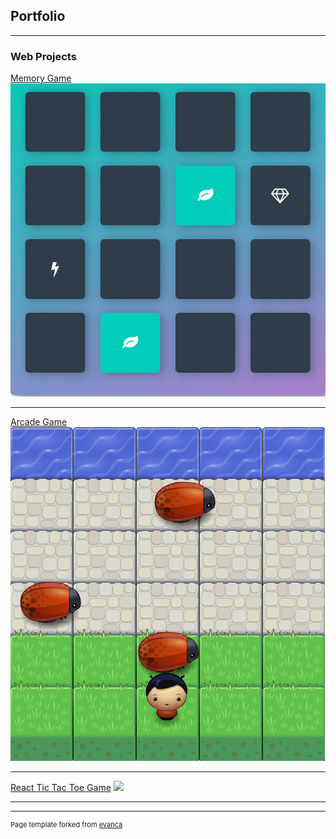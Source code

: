 ## Portfolio

---

### Web Projects

[Memory Game](/sample_page)
<img src="https://github.com/JoeyGalino/JoeyGalino.github.io/blob/master/memory.png">

---
[Arcade Game](/pdf/sample_presentation.pdf)
<img src="https://github.com/JoeyGalino/JoeyGalino.github.io/blob/master/Arcade.png">

---
[React Tic Tac Toe Game](http://example.com/)
<img src="images/dummy_thumbnail.jpg?raw=true"/>

---




---
<p style="font-size:11px">Page template forked from <a href="https://github.com/evanca/quick-portfolio">evanca</a></p>
<!-- Remove above link if you don't want to attibute -->
